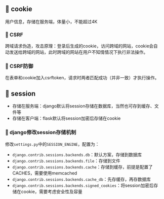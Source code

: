 ## 📌 cookie

用户信息，存储在服务端，体量小，不能超过4K

### 🚁 CSRF

跨域请求伪造，攻击原理：登录后生成的cookie，访问跨域的网站，cookie会自动发送给跨域的网站，此时跨域的网站在用户不知情情况下执行非法操作。

### 🚁 CSRF防御

在表单和cookie加入csrftoken，请求时两者匹配成功（并非一致）才执行操作。


## 📌 session

- 存储在服务端：django默认将session存储在数据库，当然也可存到缓存、文件等
- 存储在客户端：flask默认将session加密后存储在cookie

### 🚁 django修改session存储机制

修改`settings.py`中的`SESSION_ENGINE`，配置为：

- `django.contrib.sessions.backends.db`：默认方案，存储到数据库
- `django.contrib.sessions.backends.file`：存储到文件
- `django.contrib.sessions.backends.cache`：存储到缓存，前提是配置了CACHES，需要使用memcached
- `django.contrib.sessions.backends.cache_db`：先存缓存，再存数据库
- `django.contrib.sessions.backends.signed_cookies`：将session加密后存储在cookie，需要考虑安全性及容量

